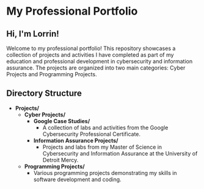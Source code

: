 # My Professional Portfolio

## Hi, I'm Lorrin!
Welcome to my professional portfolio! This repository showcases a collection of projects and activities I have completed as part of my education and professional development in cybersecurity and information assurance. The projects are organized into two main categories: Cyber Projects and Programming Projects.

## Directory Structure
- **Projects/**
  - **Cyber Projects/**
    - **Google Case Studies/**
      - A collection of labs and activities from the Google Cybersecurity Professional Certificate.
    - **Information Assurance Projects/**
      - Projects and labs from my Master of Science in Cybersecurity and Information Assurance at the University of Detroit Mercy.
  - **Programming Projects/**
    - Various programming projects demonstrating my skills in software development and coding.
